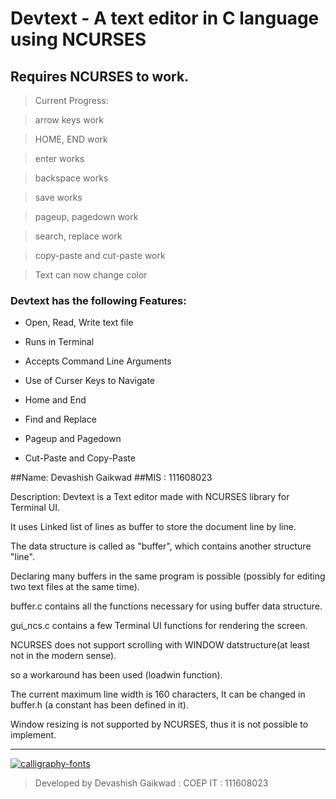 # Devtext  - A text editor in C language using NCURSES

## Requires NCURSES to work.

>Current Progress:

>arrow keys work

>HOME, END work

>enter works

>backspace works

>save works

>pageup, pagedown work

>search, replace work

>copy-paste and cut-paste work

>Text can now change color



### Devtext has the following Features:

* Open, Read, Write text file

* Runs in Terminal

* Accepts Command Line Arguments

* Use of Curser Keys to Navigate 

* Home and End

* Find and Replace

* Pageup and Pagedown

* Cut-Paste and Copy-Paste


##Name: Devashish Gaikwad
##MIS : 111608023

Description:
Devtext is a Text editor made with NCURSES library for Terminal UI.

It uses Linked list of lines as buffer to store the document line by line.

The data structure is called as "buffer", which contains another structure "line".

Declaring many buffers in the same program is possible (possibly for editing two text files at the same time).

buffer.c contains all the functions necessary for using buffer data structure.

gui_ncs.c contains a few Terminal UI functions for rendering the screen.

NCURSES does not support scrolling with WINDOW datstructure(at least not in the modern sense).

so a workaround has been used (loadwin function).

The current maximum line width is 160 characters, It can be changed in buffer.h (a constant has been defined in it).

Window resizing is not supported by NCURSES, thus it is not possible to implement.






_ _ _ _ _ _ _ _ _


<a href="https://fontmeme.com/calligraphy-fonts/"><img src="https://fontmeme.com/permalink/170905/15005e96d12d8bb9c5bf92460ba2bdf2.png" alt="calligraphy-fonts" border="0"></a>

>Developed by  Devashish Gaikwad : COEP IT : 111608023
